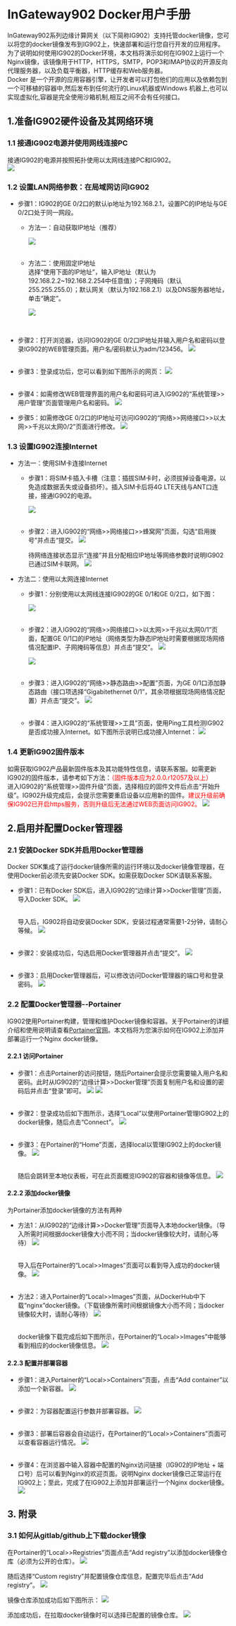 # InGateway902 Docker用户手册
InGateway902系列边缘计算网关（以下简称IG902）支持托管docker镜像，您可以将您的docker镜像发布到IG902上，快速部署和运行您自行开发的应用程序。为了说明如何使用IG902的Docker环境，本文档将演示如何在IG902上运行一个Nginx镜像，该镜像用于HTTP，HTTPS，SMTP，POP3和IMAP协议的开源反向代理服务器，以及负载平衡器，HTTP缓存和Web服务器。  <br/>
Docker 是一个开源的应用容器引擎，让开发者可以打包他们的应用以及依赖包到一个可移植的容器中,然后发布到任何流行的Linux机器或Windows 机器上,也可以实现虚拟化,容器是完全使用沙箱机制,相互之间不会有任何接口。

## 1.准备IG902硬件设备及其网络环境
### 1.1 接通IG902电源并使用网线连接PC
接通IG902的电源并按照拓扑使用以太网线连接PC和IG902。  <br/>
![](images/2020-01-21-10-07-32.png)

### 1.2 设置LAN网络参数：在局域网访问IG902
- 步骤1：IG902的GE 0/2口的默认ip地址为192.168.2.1，设置PC的IP地址与GE 0/2口处于同一网段。  
  - 方法一：自动获取IP地址（推荐）  

     ![](./images/2019-11-07-10-36-47.png) <br/>
 &nbsp;


  - 方法二：使用固定IP地址  <br/>
    选择“使用下面的IP地址”，输入IP地址（默认为192.168.2.2~192.168.2.254中任意值）；子网掩码（默认255.255.255.0）；默认网关（默认为192.168.2.1）以及DNS服务器地址，单击“确定”。  

    ![](images/2020-01-13-10-16-08.png)   
<br/>

- 步骤2：打开浏览器，访问IG902的GE 0/2口IP地址并输入用户名和密码以登录IG902的WEB管理页面。用户名/密码默认为adm/123456。
![](images/2020-01-13-10-51-57.png)   
 &nbsp;

- 步骤3：登录成功后，您可以看到如下图所示的网页：
![](images/2020-01-13-10-52-29.png)  
 &nbsp;

- 步骤4：如需修改WEB管理界面的用户名和密码可进入IG902的“系统管理>>用户管理”页面管理用户名和密码。
 ![](images/2020-01-13-13-21-42.png)
&nbsp;

- 步骤5：如需修改GE 0/2口的IP地址可访问IG902的“网络>>网络接口>>以太网>>千兆以太网0/2”页面进行修改。
![](images/2020-01-13-10-54-00.png)  

### 1.3 设置IG902连接Internet
  - 方法一：使用SIM卡连接Internet
    - 步骤1：将SIM卡插入卡槽（注意：插拔SIM卡时，必须拔掉设备电源，以免造成数据丢失或设备损坏）。插入SIM卡后将4G LTE天线与ANT口连接，接通IG902的电源。  <br/>

      ![](./images/2019-11-07-13-21-24.png)  <br/>
 &nbsp;


    - 步骤2：进入IG902的“网络>>网络接口>>蜂窝网”页面，勾选“启用拨号”并点击“提交。
![](images/2020-01-13-13-43-16.png)
&nbsp;

      待网络连接状态显示“连接”并且分配相应IP地址等网络参数时说明IG902已通过SIM卡联网。 
      ![](images/2020-01-13-13-48-18.png)  </br>
  - 方法二：使用以太网连接Internet
    - 步骤1：分别使用以太网线连接IG902的GE 0/1和GE 0/2口，如下图： 
 
      ![](images/2020-01-13-18-43-38.png)  </br>
   &nbsp;

    - 步骤2：进入IG902的“网络>>网络接口>>以太网>>千兆以太网0/1”页面，配置GE 0/1口的IP地址（网络类型为静态IP地址时需要根据现场网络情况配置IP、子网掩码等信息）并点击“提交”。
![](images/2020-01-13-13-57-07.png)

      ![](images/2020-01-13-13-57-33.png)  </br>
   &nbsp;

    - 步骤3：进入IG902的“网络>>静态路由>>配置”页面，为GE 0/1口添加静态路由（接口项选择“Gigabitethernet 0/1”，其余项根据现场网络情况配置）并点击“提交”。
![](images/2020-01-13-15-10-47.png)  </br>
   &nbsp;
    - 步骤4：进入IG902的“系统管理>>工具”页面，使用Ping工具检测IG902是否成功接入Internet。如下图所示说明已成功接入Internet：
  ![](images/2020-01-13-15-23-46.png)

### 1.4 更新IG902固件版本
如需获取IG902产品最新固件版本及其功能特性信息，请联系客服。如需更新IG902的固件版本，请参考如下方法：<font color=#FF0000>（固件版本应为2.0.0.r12057及以上）</font>   </br>
进入IG902的“系统管理>>固件升级”页面，选择相应的固件文件后点击“开始升级”。IG902升级完成后，会提示您需要重启设备以应用新的固件。<font color=#FF0000>建议升级前确保IG902已开启https服务，否则升级后无法通过WEB页面访问IG902。</font>
![](images/2020-01-13-18-53-19.png)
 &nbsp;

## 2.启用并配置Docker管理器
### 2.1 安装Docker SDK并启用Docker管理器
Docker SDK集成了运行docker镜像所需的运行环境以及docker镜像管理器，在使用Docker前必须先安装Docker SDK。如需获取Docker SDK请联系客服。  </br>
- 步骤1：已有Docker SDK后，进入IG902的“边缘计算>>Docker管理”页面，导入Docker SDK。
![](images/2020-01-14-13-36-11.png)  </br>
   &nbsp;

  导入后，IG902将自动安装Docker SDK，安装过程通常需要1-2分钟，请耐心等候。
![](images/2020-01-14-13-37-06.png)  </br>
   &nbsp;
   
- 步骤2：安装成功后，勾选启用Docker管理器并点击“提交”。
![](images/2020-01-21-14-26-59.png)  </br>
   &nbsp;
   
- 步骤3：启用Docker管理器后，可以修改访问Docker管理器的端口号和登录密码。
![](images/2020-01-19-11-05-02.png)

### 2.2 配置Docker管理器--Portainer
IG902使用Portainer构建，管理和维护Docker镜像和容器。关于Portainer的详细介绍和使用说明请查看[Portainer官网](https://www.portainer.io/overview/)。本文档将为您演示如何在IG902上添加并部署运行一个Nginx docker镜像。

#### 2.2.1 访问Portainer
- 步骤1：点击Portainer的访问按钮，随后Portainer会提示您需要输入用户名和密码。此时从IG902的“边缘计算>>Docker管理”页面复制用户名和设置的密码后并点击“登录”即可。
![](images/2020-01-19-11-05-56.png)
![](images/2020-01-14-16-02-20.png)  </br>
   &nbsp;
   
- 步骤2：登录成功后如下图所示，选择“Local”以使用Portainer管理IG902上的docker镜像，随后点击“Connect”。
![](images/2020-01-14-16-20-37.png)  </br>
   &nbsp;
   
- 步骤3：在Portainer的“Home”页面，选择local以管理IG902上的docker镜像。
![](images/2020-01-14-16-21-43.png)  </br>
   &nbsp;
   
  随后会跳转至本地仪表板，可在此页面概览IG902的容器和镜像等信息。
![](images/2020-01-14-16-22-43.png)

#### 2.2.2 添加docker镜像
为Portainer添加docker镜像的方法有两种
- 方法1：从IG902的“边缘计算>>Docker管理”页面导入本地docker镜像。（导入所需时间根据docker镜像大小而不同；当docker镜像较大时，请耐心等待）
![](images/2020-01-19-11-06-57.png)  </br>
   &nbsp;
   
  导入后在Portainer的“Local>>Images”页面可以看到导入成功的docker镜像。
![](images/2020-01-14-17-24-07.png)  </br>
   &nbsp;
   
- 方法2：进入Portainer的“Local>>Images”页面，从DockerHub中下载“nginx”docker镜像。（下载镜像所需时间根据镜像大小而不同；当docker镜像较大时，请耐心等待）
![](images/2020-01-13-17-56-38.png)  </br>
   &nbsp;
   
  docker镜像下载完成后如下图所示，在Portainer的“Local>>Images”中能够看到相应的docker镜像信息。
![](images/2020-01-13-18-02-33.png)

#### 2.2.3 配置并部署容器
- 步骤1：进入Portainer的“Local>>Containers”页面，点击“Add container”以添加一个新容器。
![](images/2020-01-13-18-08-05.png)  </br>
   &nbsp;
   
- 步骤2：为容器配置运行参数并部署容器。
![](images/2020-01-13-18-12-53.png)  </br>
   &nbsp;
   
- 步骤3：部署后容器会自动运行，在Portainer的“Local>>Containers”页面可以查看容器运行情况。
![](images/2020-01-13-18-16-28.png)  </br>
   &nbsp;
   
- 步骤4：在浏览器中输入容器中配置的Nginx访问链接（IG902的IP地址 + 端口号）后可以看到Nginx的欢迎页面。说明Nginx docker镜像已正常运行在IG902上；至此，完成了在IG902上添加并部署运行一个Nginx docker镜像。
![](images/2020-01-14-17-42-52.png)

## 3. 附录
### 3.1 如何从gitlab/github上下载docker镜像
在Portainer的“Local>>Registries”页面点击“Add registry”以添加docker镜像仓库（必须为公开的仓库）。
![](images/2020-01-19-10-39-19.png)  </br>

随后选择“Custom registry”并配置镜像仓库信息，配置完毕后点击“Add registry”。
![](images/2020-01-19-10-41-31.png)  </br>

镜像仓库添加成功后如下图所示：
![](images/2020-01-19-10-44-22.png)  </br>

添加成功后，在拉取docker镜像时可以选择已配置的镜像仓库。
![](images/2020-01-19-10-45-04.png)

